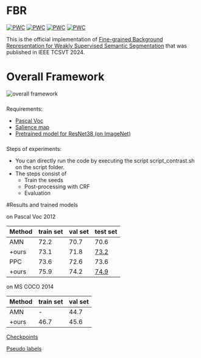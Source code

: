 # FBR
[![PWC](https://img.shields.io/endpoint.svg?url=https://paperswithcode.com/badge/fine-grained-background-representation-for/weakly-supervised-semantic-segmentation-on-14)](https://paperswithcode.com/sota/weakly-supervised-semantic-segmentation-on-14?p=fine-grained-background-representation-for)
[![PWC](https://img.shields.io/endpoint.svg?url=https://paperswithcode.com/badge/fine-grained-background-representation-for/weakly-supervised-semantic-segmentation-on-1)](https://paperswithcode.com/sota/weakly-supervised-semantic-segmentation-on-1?p=fine-grained-background-representation-for)
[![PWC](https://img.shields.io/endpoint.svg?url=https://paperswithcode.com/badge/fine-grained-background-representation-for/weakly-supervised-semantic-segmentation-on-4)](https://paperswithcode.com/sota/weakly-supervised-semantic-segmentation-on-4?p=fine-grained-background-representation-for)
[![PWC](https://img.shields.io/endpoint.svg?url=https://paperswithcode.com/badge/fine-grained-background-representation-for/weakly-supervised-semantic-segmentation-on)](https://paperswithcode.com/sota/weakly-supervised-semantic-segmentation-on?p=fine-grained-background-representation-for)


This is the official implementation of [Fine-grained Background Representation for Weakly Supervised Semantic Segmentation](https://sgvr.kaist.ac.kr/~xuyin/FBR/) that was published in IEEE TCSVT 2024.
# Overall Framework
![overall framework](https://github.com/YininKorea/FBR/blob/4802ab1ee66f683d98deef9bb635c39b1988e621/architecture.PNG)
>
###

Requirements:
* [Pascal Voc](http://host.robots.ox.ac.uk/pascal/VOC/voc2012/)
* [Salience map](https://drive.google.com/file/d/19AjSmgdMlIZH4FXVZ5zjlUZcoZZCkwrI/view)
* [Pretrained model for ResNet38 (on ImageNet)](https://drive.google.com/file/d/1LzMIhXGjdiml0KbgTUH2xglSQelqpx0H/view?usp=drive_link)
###

Steps of experiments:
* You can directly run the code by executing the script script_contrast.sh on the script folder.
*  The steps consist of 
   *  Train the seeds
   * Post-processing with CRF
   * Evaluation
   

#Results and trained models 

on Pascal Voc 2012

|Method|train set|val set|test set|
| ---- | ----    |  ---- |  ----  |
|AMN|72.2|70.7|70.6|
|+ours|73.1|71.8|[73.2](http://host.robots.ox.ac.uk:8080/anonymous/30LARO.html)|
|PPC|73.6|72.6|73.6|
|+ours|75.9|74.2|[74.9](http://host.robots.ox.ac.uk:8080/anonymous/BHSCOK.html)|

on MS COCO 2014

|Method|train set|val set|
| ---- | ----    |  ---- |
|AMN|-|44.7|
|+ours|46.7|45.6|


[Checkpoints](https://drive.google.com/file/d/1CKkKk72nowWnsVYFPxt9kNk50k3eWVu2/view?usp=sharing)

[Pseudo labels](https://drive.google.com/file/d/1ZFowMQkvFBWQyPnlQC3WtPZr6ykFFLqb/view?usp=sharing)
